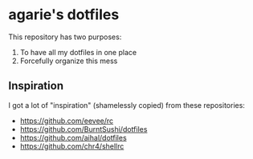 # agarie's dotfiles

This repository has two purposes:

1. To have all my dotfiles in one place
2. Forcefully organize this mess

## Inspiration

I got a lot of "inspiration" (shamelessly copied) from these repositories:

- https://github.com/eevee/rc
- https://github.com/BurntSushi/dotfiles
- https://github.com/aihal/dotfiles
- https://github.com/chr4/shellrc
